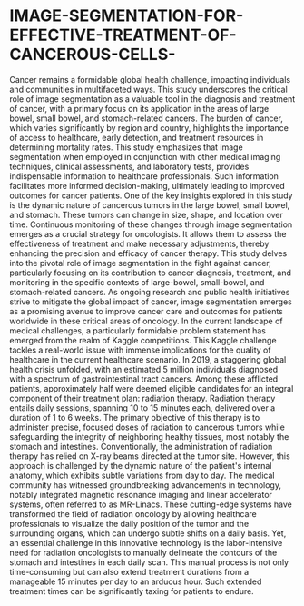 # IMAGE-SEGMENTATION-FOR-EFFECTIVE-TREATMENT-OF-CANCEROUS-CELLS-

Cancer remains a formidable global health challenge, impacting individuals and communities in multifaceted ways. This study underscores the critical role of image segmentation as a valuable tool in the diagnosis and treatment of cancer, with a primary focus on its application in the areas of large bowel, small bowel, and stomach-related cancers. The burden of cancer, which varies significantly by region and country, highlights the importance of access to healthcare, early detection, and treatment resources in determining mortality rates. This study emphasizes that image segmentation when employed in conjunction with other medical imaging techniques, clinical assessments, and laboratory tests, provides indispensable information to healthcare professionals. Such information facilitates more informed decision-making, ultimately leading to improved outcomes for cancer patients. One of the key insights explored in this study is the dynamic nature of cancerous tumors in the large bowel, small bowel, and stomach. These tumors can change in size, shape, and location over time. Continuous monitoring of these changes through image segmentation emerges as a crucial strategy for oncologists. It allows them to assess the effectiveness of treatment and make necessary adjustments, thereby enhancing the precision and efficacy of cancer therapy. This study delves into the pivotal role of image segmentation in the fight against cancer, particularly focusing on its contribution to cancer diagnosis, treatment, and monitoring in the specific contexts of large-bowel, small-bowel, and stomach-related cancers. As ongoing research and public health initiatives strive to mitigate the global impact of cancer, image segmentation emerges as a promising avenue to improve cancer care and outcomes for patients worldwide in these critical areas of oncology. 
In the current landscape of medical challenges, a particularly formidable problem statement has emerged from the realm of Kaggle competitions. This Kaggle challenge tackles a real-world issue with immense implications for the quality of healthcare in the current healthcare scenario. In 2019, a staggering global health crisis unfolded, with an estimated 5 million individuals diagnosed with a spectrum of gastrointestinal tract cancers. Among these afflicted patients, approximately half were deemed eligible candidates for an integral component of their treatment plan: radiation therapy. Radiation therapy entails daily sessions, spanning 10 to 15 minutes each, delivered over a duration of 1 to 6 weeks. The primary objective of this therapy is to administer precise, focused doses of radiation to cancerous tumors while safeguarding the integrity of neighboring healthy tissues, most notably the stomach and intestines. Conventionally, the administration of radiation therapy has relied on X-ray beams directed at the tumor site. However, this approach is challenged by the dynamic nature of the patient's internal anatomy, which exhibits subtle variations from day to day. The medical community has witnessed groundbreaking advancements in technology, notably integrated magnetic resonance imaging and linear accelerator systems, often referred to as MR-Linacs. These cutting-edge systems have transformed the field of radiation oncology by allowing healthcare professionals to visualize the daily position of the tumor and the surrounding organs, which can undergo subtle shifts on a daily basis. Yet, an essential challenge in this innovative technology is the labor-intensive need for radiation oncologists to manually delineate the contours of the stomach and intestines in each daily scan. This manual process is not only time-consuming but can also extend treatment durations from a manageable 15 minutes per day to an arduous hour. Such extended treatment times can be significantly taxing for patients to endure. 
